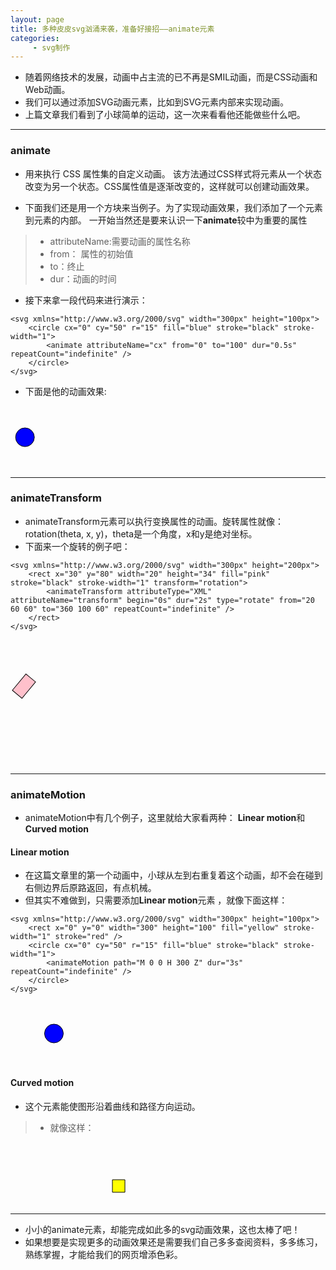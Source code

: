 ```yaml
---
layout: page
title: 多种皮皮svg汹涌来袭，准备好接招——animate元素
categories:
     - svg制作
---
```


* 随着网络技术的发展，动画中占主流的已不再是SMIL动画，而是CSS动画和Web动画。
* 我们可以通过添加SVG动画元素，比如<animate>到SVG元素内部来实现动画。
* 上篇文章我们看到了小球简单的运动，这一次来看看他还能做些什么吧。

---

### animate

* 用来执行 CSS 属性集的自定义动画。
    该方法通过CSS样式将元素从一个状态改变为另一个状态。CSS属性值是逐渐改变的，这样就可以创建动画效果。

* 下面我们还是用一个方块来当例子。为了实现动画效果，我们添加了一个<animate>元素到<circle>元素的内部。
一开始当然还是要来认识一下**animate**较中为重要的属性

> * attributeName:需要动画的属性名称
> * from： 属性的初始值
> * to：终止
> * dur：动画的时间

* 接下来拿一段代码来进行演示：
```
<svg xmlns="http://www.w3.org/2000/svg" width="300px" height="100px">
    <circle cx="0" cy="50" r="15" fill="blue" stroke="black" stroke-width="1">
        <animate attributeName="cx" from="0" to="100" dur="0.5s" repeatCount="indefinite" />
    </circle>
</svg>
```

* 下面是他的动画效果:
<svg xmlns="http://www.w3.org/2000/svg" width="300px" height="100px">
    <circle cx="0" cy="50" r="15" fill="blue" stroke="black" stroke-width="1">
        <animate attributeName="cx" from="0" to="100" dur="0.5s" repeatCount="indefinite" />
    </circle>
</svg>

---

### animateTransform

* animateTransform元素可以执行变换属性的动画。旋转属性就像：rotation(theta, x, y)，theta是一个角度，x和y是绝对坐标。
* 下面来一个旋转的例子吧：
```
<svg xmlns="http://www.w3.org/2000/svg" width="300px" height="200px">
    <rect x="30" y="80" width="20" height="34" fill="pink" stroke="black" stroke-width="1" transform="rotation">
        <animateTransform attributeType="XML" attributeName="transform" begin="0s" dur="2s" type="rotate" from="20 60 60" to="360 100 60" repeatCount="indefinite" />
    </rect>
</svg>
```
<svg xmlns="http://www.w3.org/2000/svg" width="300px" height="200px">
    <rect x="30" y="80" width="20" height="34" fill="pink" stroke="black" stroke-width="1" transform="rotation">
        <animateTransform attributeType="XML" attributeName="transform" begin="0s" dur="2s" type="rotate" from="20 60 60" to="360 100 60" repeatCount="indefinite" />
    </rect>
</svg>
</svg>

---

### animateMotion

* animateMotion中有几个例子，这里就给大家看两种： **Linear motion**和**Curved motion**

#### Linear motion

* 在这篇文章里的第一个动画中，小球从左到右重复着这个动画，却不会在碰到右侧边界后原路返回，有点机械。
* 但其实不难做到，只需要添加**Linear motion**元素 ，就像下面这样：
```
<svg xmlns="http://www.w3.org/2000/svg" width="300px" height="100px">
    <rect x="0" y="0" width="300" height="100" fill="yellow" stroke-width="1" stroke="red" />
    <circle cx="0" cy="50" r="15" fill="blue" stroke="black" stroke-width="1">
        <animateMotion path="M 0 0 H 300 Z" dur="3s" repeatCount="indefinite" />
    </circle>
</svg>
```

<svg xmlns="http://www.w3.org/2000/svg" width="300px" height="100px">
    <circle cx="0" cy="50" r="15" fill="blue" stroke="black" stroke-width="1">
        <animateMotion path="M 0 0 H 300 Z" dur="1s" repeatCount="indefinite" />
    </circle>
</svg>

#### Curved motion

* 这个元素能使图形沿着曲线和路径方向运动。
> * 就像这样：
<svg width="300px" height="100px">
    <rect x="0" y="0" width="20" height="20" fill="yellow" stroke="black" stroke-width="1">
        <animateMotion path="M 250,80 H 50 Q 30,80 30,50 Q 30,20 50,20 H 250 Q 280,20,280,50 Q 280,80,250,80Z" dur="1s" repeatCount="indefinite" rotate="auto">
    </rect>
</svg>

---

* 小小的animate元素，却能完成如此多的svg动画效果，这也太棒了吧！
* 如果想要是实现更多的动画效果还是需要我们自己多多查阅资料，多多练习，熟练掌握，才能给我们的网页增添色彩。

